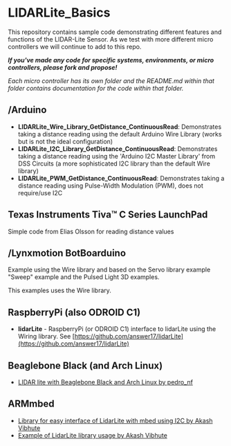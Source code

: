 LIDARLite_Basics
========================================

This repository contains sample code demonstrating different features and functions of the LIDAR-Lite Sensor. As we test with more different micro controllers we will continue to add to this repo. 

***If you've made any code for specific systems, environments, or micro controllers, please fork and propose!***

*Each micro controller has its own folder and the README.md within that folder contains documentation for the code within that folder.*


## /Arduino

- **LIDARLite_Wire_Library_GetDistance_ContinuousRead**: Demonstrates taking a distance reading using the default Arduino Wire Library (works but is not the ideal configuration)
- **LIDARLite_I2C_Library_GetDistance_ContinuousRead**: Demonstrates taking a distance reading using the 'Arduino I2C Master Library' from DSS Circuits (a more sophisticated I2C library than the default Wire library)
- **LIDARLite_PWM_GetDistance_ContinuousRead**: Demonstrates taking a distance reading using Pulse-Width Modulation (PWM), does not require/use I2C

## Texas Instruments Tiva™ C Series LaunchPad
Simple code from Elias Olsson for reading distance values

## /Lynxmotion BotBoarduino
Example using the Wire library and based on the Servo library example "Sweep" example and the Pulsed Light 3D examples.

This examples uses the Wire library.

## RaspberryPi (also ODROID C1)
- **lidarLite** - RaspberryPi (or ODROID C1) interface to lidarLite using the Wiring library.  See [https://github.com/answer17/lidarLite](https://github.com/answer17/lidarLite)

## Beaglebone Black (and Arch Linux)
- [LIDAR lite with Beaglebone Black and Arch Linux by pedro_nf](https://pedronf65.wordpress.com/2015/03/15/lidar-lite-with-beaglebone-black-and-arch-linux/)

## ARMmbed

- [Library for easy interface of LidarLite with mbed using I2C by Akash Vibhute](http://developer.mbed.org/users/akashvibhute/code/LidarLite/)
- [Example of LidarLite library usage by Akash Vibhute](https://developer.mbed.org/users/akashvibhute/code/LidarLite_mbed/)

